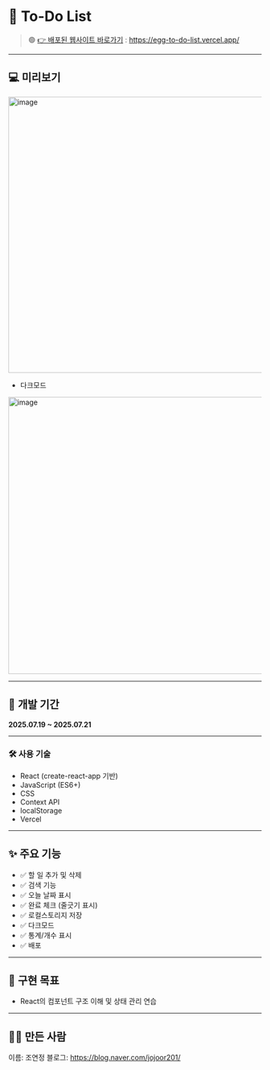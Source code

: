 # 📝 To-Do List
> 🟢 [👉 배포된 웹사이트 바로가기](https://egg-to-do-list.vercel.app/) : https://egg-to-do-list.vercel.app/

---

## 💻 미리보기
<img width="555" height="549" alt="image" src="https://github.com/user-attachments/assets/f6cee2e2-0543-4b79-8ce2-5d79f3c89730" />

- 다크모드</br>
<img width="595" height="551" alt="image" src="https://github.com/user-attachments/assets/5b549b33-5870-4ef9-aa51-174d1368eacf" />

---

## 📅 개발 기간

**2025.07.19 ~ 2025.07.21**  

---

### 🛠️ 사용 기술

- React (create-react-app 기반)
- JavaScript (ES6+)
- CSS
- Context API 
- localStorage 
- Vercel

---

## ✨ 주요 기능

- ✅ 할 일 추가 및 삭제
- ✅ 검색 기능
- ✅ 오늘 날짜 표시
- ✅ 완료 체크 (줄긋기 표시)
- ✅ 로컬스토리지 저장
- ✅ 다크모드
- ✅ 통계/개수 표시
- ✅ 배포

---

## 🎯 구현 목표
- React의 컴포넌트 구조 이해 및 상태 관리 연습

---

## 🙋‍♀️ 만든 사람
이름: 조연정
블로그: https://blog.naver.com/jojoor201/
